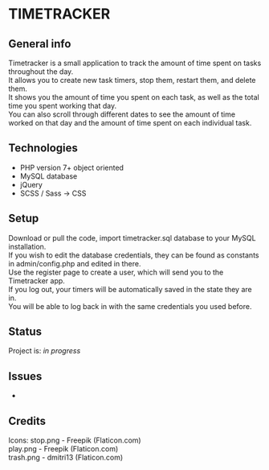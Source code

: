 # TIMETRACKER

## General info
Timetracker is a small application to track the amount of time spent on tasks throughout the day.\
It allows you to create new task timers, stop them, restart them, and delete them.\
It shows you the amount of time you spent on each task, as well as the total time you spent working that day.\
You can also scroll through different dates to see the amount of time worked on that day and the amount of time spent on each individual task.

## Technologies
* PHP version 7+ object oriented
* MySQL database
* jQuery
* SCSS / Sass -> CSS

## Setup
Download or pull the code, import timetracker.sql database to your MySQL installation.\
If you wish to edit the database credentials, they can be found as constants in admin/config.php and edited in there.\
Use the register page to create a user, which will send you to the Timetracker app.\
If you log out, your timers will be automatically saved in the state they are in.\
You will be able to log back in with the same credentials you used before.

## Status
Project is: _in progress_

## Issues
 - 

## Credits
Icons:
stop.png - Freepik (Flaticon.com)\
play.png - Freepik (Flaticon.com)\
trash.png - dmitri13 (Flaticon.com)
